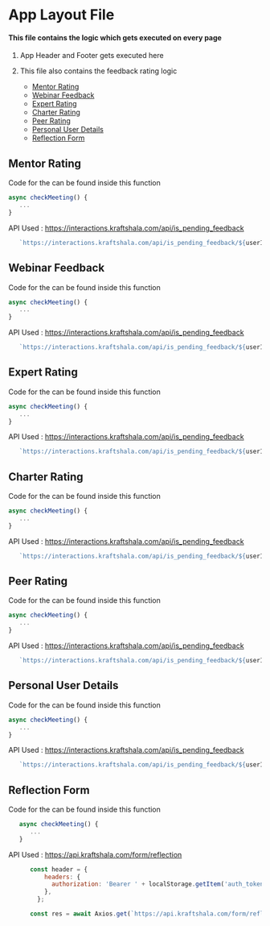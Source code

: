 # App Layout File
#### This file contains the logic which gets executed on every page

1. App Header and Footer gets executed here

2. This file also contains the feedback rating logic
    * [Mentor Rating](#mentor-rating)
    * [Webinar Feedback](#webinar-feedback)
    * [Expert Rating](#expert-rating)
    * [Charter Rating](#charter-rating)
    * [Peer Rating](#peer-rating)
    * [Personal User Details](#personal-user-details)
    * [Reflection Form](#reflection-form)


## Mentor Rating
Code for the can be found inside this function
```javascript
async checkMeeting() {
   ...
}
```
API Used : https://interactions.kraftshala.com/api/is_pending_feedback

```javascript
   `https://interactions.kraftshala.com/api/is_pending_feedback/${userID}`
```

## Webinar Feedback
Code for the can be found inside this function
```javascript
async checkMeeting() {
   ...
}
```
API Used : https://interactions.kraftshala.com/api/is_pending_feedback

```javascript
   `https://interactions.kraftshala.com/api/is_pending_feedback/${userID}`
```


## Expert Rating
Code for the can be found inside this function
```javascript
async checkMeeting() {
   ...
}
```
API Used : https://interactions.kraftshala.com/api/is_pending_feedback

```javascript
   `https://interactions.kraftshala.com/api/is_pending_feedback/${userID}`
```

## Charter Rating
Code for the can be found inside this function
```javascript
async checkMeeting() {
   ...
}
```
API Used : https://interactions.kraftshala.com/api/is_pending_feedback

```javascript
   `https://interactions.kraftshala.com/api/is_pending_feedback/${userID}`
```

## Peer Rating
Code for the can be found inside this function
```javascript
async checkMeeting() {
   ...
}
```
API Used : https://interactions.kraftshala.com/api/is_pending_feedback

```javascript
   `https://interactions.kraftshala.com/api/is_pending_feedback/${userID}`
```

## Personal User Details
Code for the can be found inside this function
```javascript
async checkMeeting() {
   ...
}
```
API Used : https://interactions.kraftshala.com/api/is_pending_feedback

```javascript
   `https://interactions.kraftshala.com/api/is_pending_feedback/${userID}`
```

## Reflection Form
Code for the can be found inside this function
```javascript
   async checkMeeting() {
      ...
   }
```
API Used : https://api.kraftshala.com/form/reflection

```javascript
      const header = {
          headers: {
            authorization: 'Bearer ' + localStorage.getItem('auth_token'),
          },
        };

      const res = await Axios.get(`https://api.kraftshala.com/form/reflection`, header);
```
